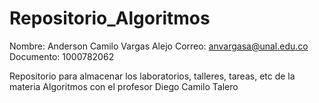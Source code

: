 # Repositorio_Algoritmos

Nombre: Anderson Camilo Vargas Alejo
Correo: anvargasa@unal.edu.co
Documento: 1000782062

Repositorio para almacenar los laboratorios, talleres, tareas, etc de la materia Algoritmos con el profesor Diego Camilo Talero

